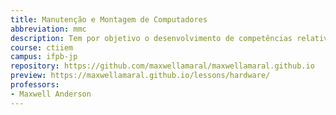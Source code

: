```yaml
---
title: Manutenção e Montagem de Computadores
abbreviation: mmc
description: Tem por objetivo o desenvolvimento de competências relativas à montagem e configuração de computadores.
course: ctiiem
campus: ifpb-jp
repository: https://github.com/maxwellamaral/maxwellamaral.github.io
preview: https://maxwellamaral.github.io/lessons/hardware/
professors:
- Maxwell Anderson
---
```

